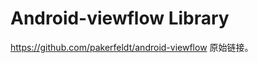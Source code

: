 Android-viewflow Library
=========================

https://github.com/pakerfeldt/android-viewflow 原始链接。



